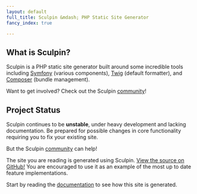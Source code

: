 ```yaml
---
layout: default
full_title: Sculpin &mdash; PHP Static Site Generator
fancy_index: true

---
```


## What is Sculpin?

Sculpin is a PHP static site generator built around some incredible tools
including [Symfony](http://symfony.com/) (various components),
[Twig](http://twig.sensiolabs.org/) (default formatter),
and [Composer](http://packagist.org) (bundle management).

Want to get involved? Check out the Sculpin [community]({{site.url}}/community)!


## Project Status

Sculpin continues to be **unstable**, under heavy development and lacking
documentation. Be prepared for possible changes in core functionality requiring
you to fix your existing site.

But the Sculpin [community]({{site.url}}/community) can help!

The site you are reading is generated using Sculpin.
[View the source on GitHub!](https://github.com/sculpin/getsculpin.com) You are
encouraged to use it as an example of the most up to date feature implementations.

Start by reading the [documentation]({{site.url}}/documentation) to see how this site is
generated.

